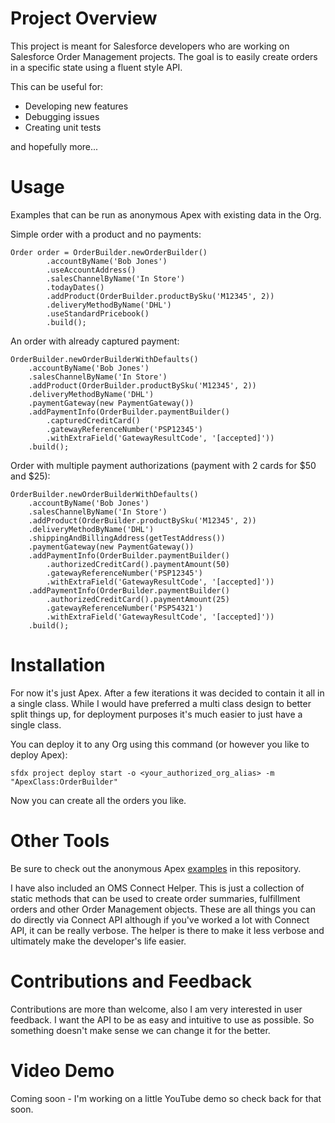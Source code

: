 # Project Overview

This project is meant for Salesforce developers who are working on Salesforce Order Management projects. The goal is to easily create orders in a specific state using a fluent style API. 

This can be useful for:
* Developing new features
* Debugging issues
* Creating unit tests

and hopefully more...

# Usage

Examples that can be run as anonymous Apex with existing data in the Org.

Simple order with a product and no payments:
```apex
Order order = OrderBuilder.newOrderBuilder()
        .accountByName('Bob Jones')
        .useAccountAddress()
        .salesChannelByName('In Store')
        .todayDates()
        .addProduct(OrderBuilder.productBySku('M12345', 2))
        .deliveryMethodByName('DHL')
        .useStandardPricebook()
        .build();
```

An order with already captured payment:
```apex
OrderBuilder.newOrderBuilderWithDefaults()
    .accountByName('Bob Jones')
    .salesChannelByName('In Store')
    .addProduct(OrderBuilder.productBySku('M12345', 2))
    .deliveryMethodByName('DHL')
    .paymentGateway(new PaymentGateway())
    .addPaymentInfo(OrderBuilder.paymentBuilder()
        .capturedCreditCard()
        .gatewayReferenceNumber('PSP12345')
        .withExtraField('GatewayResultCode', '[accepted]'))
    .build();
```

Order with multiple payment authorizations (payment with 2 cards for $50 and $25):
```apex
OrderBuilder.newOrderBuilderWithDefaults()
    .accountByName('Bob Jones')
    .salesChannelByName('In Store')
    .addProduct(OrderBuilder.productBySku('M12345', 2))
    .deliveryMethodByName('DHL')
    .shippingAndBillingAddress(getTestAddress())
    .paymentGateway(new PaymentGateway())
    .addPaymentInfo(OrderBuilder.paymentBuilder()
        .authorizedCreditCard().paymentAmount(50)
        .gatewayReferenceNumber('PSP12345')
        .withExtraField('GatewayResultCode', '[accepted]'))
    .addPaymentInfo(OrderBuilder.paymentBuilder()
        .authorizedCreditCard().paymentAmount(25)
        .gatewayReferenceNumber('PSP54321')
        .withExtraField('GatewayResultCode', '[accepted]'))
    .build();
```

# Installation

For now it's just Apex. After a few iterations it was decided to contain it all in a single class. While I would have preferred a multi class design to better split things up, for deployment purposes it's much easier to just have a single class.

You can deploy it to any Org using this command (or however you like to deploy Apex):
```shell
sfdx project deploy start -o <your_authorized_org_alias> -m "ApexClass:OrderBuilder"
```

Now you can create all the orders you like. 

# Other Tools

Be sure to check out the anonymous Apex [examples](scripts) in this repository.

I have also included an OMS Connect Helper. This is just a collection of static methods that can be used to create order summaries, fulfillment orders and other Order Management objects. These are all things you can do directly via Connect API although if you've worked a lot with Connect API, it can be really verbose. The helper is there to make it less verbose and ultimately make the developer's life easier.

# Contributions and Feedback

Contributions are more than welcome, also I am very interested in user feedback. I want the API to be as easy and intuitive to use as possible. So something doesn't make sense we can change it for the better. 

# Video Demo

Coming soon - I'm working on a little YouTube demo so check back for that soon.
